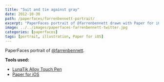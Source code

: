 ```yaml
---
title: "Suit and tie against gray"
date: 2012-10-30
path: /paperfaces/farrenbennett-portrait/
excerpt: "PaperFaces portrait of @farrenbennett drawn with Paper for iOS on an iPad."
image: ../../images/paperfaces-farrenbennett-twitter.jpg
categories: [paperfaces]
tags: [portrait, illustration, Paper for iOS]
---
```


PaperFaces portrait of [@farrenbennett](https://twitter.com/farrenbennett).

**Tools used:**

- [LunaTik Alloy Touch Pen](https://www.amazon.com/gp/product/B00821TR7G/ref=as_li_ss_tl?ie=UTF8&tag=mademist-20&linkCode=as2&camp=1789&creative=390957&creativeASIN=B00821TR7G)
- [Paper for iOS](https://paper.bywetransfer.com/)
